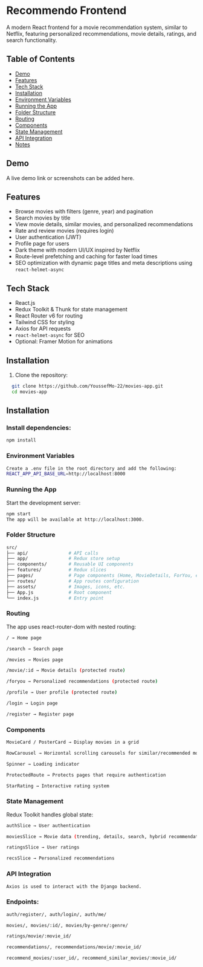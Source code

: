 # Recommendo Frontend

A modern React frontend for a movie recommendation system, similar to Netflix, featuring personalized recommendations, movie details, ratings, and search functionality.

## Table of Contents
- [Demo](#demo)
- [Features](#features)
- [Tech Stack](#tech-stack)
- [Installation](#installation)
- [Environment Variables](#environment-variables)
- [Running the App](#running-the-app)
- [Folder Structure](#folder-structure)
- [Routing](#routing)
- [Components](#components)
- [State Management](#state-management)
- [API Integration](#api-integration)
- [Notes](#notes)

## Demo
A live demo link or screenshots can be added here.

## Features
- Browse movies with filters (genre, year) and pagination
- Search movies by title
- View movie details, similar movies, and personalized recommendations
- Rate and review movies (requires login)
- User authentication (JWT)
- Profile page for users
- Dark theme with modern UI/UX inspired by Netflix
- Route-level prefetching and caching for faster load times
- SEO optimization with dynamic page titles and meta descriptions using `react-helmet-async`

## Tech Stack
- React.js
- Redux Toolkit & Thunk for state management
- React Router v6 for routing
- Tailwind CSS for styling
- Axios for API requests
- `react-helmet-async` for SEO
- Optional: Framer Motion for animations

## Installation
1. Clone the repository:
```bash
  git clone https://github.com/YoussefMo-22/movies-app.git
  cd movies-app
```

## Installation

### Install dependencies:

```bash
npm install
```
### Environment Variables
```bash
Create a .env file in the root directory and add the following:
REACT_APP_API_BASE_URL=http://localhost:8000
```
### Running the App
Start the development server:
```bash
npm start
The app will be available at http://localhost:3000.
```
### Folder Structure
```bash
src/
├── api/               # API calls
├── app/               # Redux store setup
├── components/        # Reusable UI components
├── features/          # Redux slices
├── pages/             # Page components (Home, MovieDetails, ForYou, etc.)
├── routes/            # App routes configuration
├── assets/            # Images, icons, etc.
├── App.js             # Root component
└── index.js           # Entry point
```
### Routing
The app uses react-router-dom with nested routing:
```bash
/ → Home page

/search → Search page

/movies → Movies page

/movie/:id → Movie details (protected route)

/foryou → Personalized recommendations (protected route)

/profile → User profile (protected route)

/login → Login page

/register → Register page
```
### Components
```bash
MovieCard / PosterCard → Display movies in a grid

RowCarousel → Horizontal scrolling carousels for similar/recommended movies

Spinner → Loading indicator

ProtectedRoute → Protects pages that require authentication

StarRating → Interactive rating system
```
### State Management
Redux Toolkit handles global state:
```bash
authSlice → User authentication

moviesSlice → Movie data (trending, details, search, hybrid recommendations)

ratingsSlice → User ratings

recsSlice → Personalized recommendations
```
### API Integration
```bash
Axios is used to interact with the Django backend.
```
### Endpoints:
```bash
auth/register/, auth/login/, auth/me/

movies/, movies/:id/, movies/by-genre/:genre/

ratings/movie/:movie_id/

recommendations/, recommendations/movie/:movie_id/

recommend_movies/:user_id/, recommend_similar_movies/:movie_id/
```